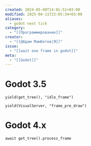 ```yaml
---
created: 2024-05-08T14:01:51+03:00
modified: 2025-04-11T23:05:34+03:00
aliases:
  - godot next tick
category:
  - "[[Программирование]]"
creator:
  - "[[@Адам Мамбетов|Я]]"
issue:
  - "[[wait one frame in godot]]"
meta:
  - "[[Godot]]"
---
```


# Godot 3.5
```gdscript
yield(get_tree(), "idle_frame")
```

```gdscript
yield(VisualServer, "frame_pre_draw")
```

# Godot 4.x
```gdscript
await get_tree().process_frame
```
